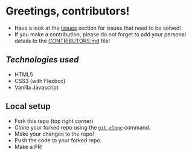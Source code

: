# Greetings, contributors!

- Have a look at the [issues](https://github.com/tusharnankani/ToDoList/issues) section for issues that need to be solved!
- If you make a contribution, please do not forget to add your personal details to the [CONTRIBUTORS.md](CONTRIBUTORS.md) file!

## *Technologies used*

- HTML5
- CSS3 (with Flexbox)
- Vanilla Javascript

## Local setup

- Fork this repo (top right corner)
- Clone your forked repo using the [`git clone`](https://harshkapadia2.github.io/git_basics/#_git_clone) command.
- Make your changes to the repo!
- Push the code to your forked repo.
- Make a PR!


